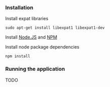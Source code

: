 ### Installation
Install expat libraries

    sudo apt-get install libexpat1 libexpat1-dev

Install [Node.JS](http://nodejs.org) and [NPM](http://npmjs.org/)

Install node package dependencies

    npm install

### Running the application
TODO
